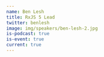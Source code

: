 ```yaml
---
name: Ben Lesh
title: RxJS 5 Lead
twitter: benlesh
image: img/speakers/ben-lesh-2.jpg
is-podcast: true
is-event: true
current: true
---
```

